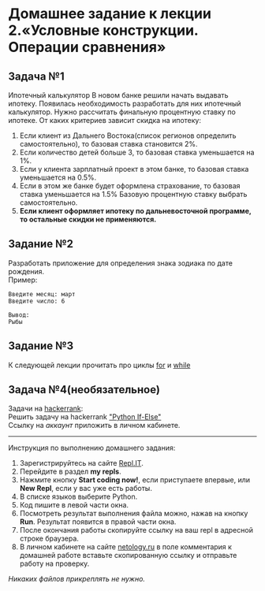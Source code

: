# Домашнее задание к лекции 2.«Условные конструкции. Операции сравнения»

## Задача №1
Ипотечный калькулятор
В новом банке решили начать выдавать ипотеку. Появилась необходимость разработать для них ипотечный калькулятор. Нужно рассчитать финальную процентную ставку по ипотеке. 
От каких критериев зависит скидка на ипотеку:
1. Если клиент из Дальнего Востока(список регионов определить самостоятельно), то базовая ставка становится 2%. 
2. Если количество детей больше 3, то базовая ставка уменьшается на 1%.
3. Если у клиента зарплатный проект в этом банке, то базовая ставка уменьшается на 0.5%.
4. Если в этом же банке будет оформлена страхование, то базовая ставка уменьшается на 1.5%
Базовую процентную ставку выбрать самостоятельно.
5. **Если клиент оформляет ипотеку по дальневосточной программе, то остальные скидки не применяются.**

## Задание №2
Разработать приложение для определения знака зодиака по дате рождения.  
Пример:  
```
Введите месяц: март
Введите число: 6

Вывод:
Рыбы
```

## Задание №3
К следующей лекции прочитать про циклы [for](https://foxford.ru/wiki/informatika/tsikl-for-v-python) и
 [while](https://foxford.ru/wiki/informatika/tsikl-while-v-python)

## Задача №4(необязательное)
Задачи на [hackerrank](https://www.hackerrank.com/domains/python):  
Решить задачу на hackerrank ["Python If-Else"](https://www.hackerrank.com/challenges/py-if-else/problem)  
Ссылку на *аккаунт* приложить в личном кабинете.  

---
Инструкция по выполнению домашнего задания:

1. Зарегистрируйтесь на сайте [Repl.IT](https://repl.it/).
2. Перейдите в раздел **my repls**.
3. Нажмите кнопку **Start coding now!**, если приступаете впервые, или **New Repl**, если у вас уже есть работы.
4. В списке языков выберите Python.
5. Код пишите в левой части окна.
6. Посмотреть результат выполнения файла можно, нажав на кнопку **Run**. Результат появится в правой части окна.
7. После окончания работы скопируйте ссылку на ваш repl в адресной строке браузера.
8. В личном кабинете на сайте [netology.ru](http://netology.ru/) в поле комментария к домашней работе вставьте скопированную ссылку и отправьте работу на проверку.

*Никаких файлов прикреплять не нужно.*
